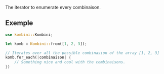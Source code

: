 The iterator to enumerate every combinaison.

## Exemple
```rust
use kombini::Kombini;

let komb = Kombini::from([1, 2, 3]);

// Iterates over all the possible combinasion of the array [1, 2, 3]
komb.for_each(|combinaison| {
    // Something nice and cool with the combinaisons.
})
```
